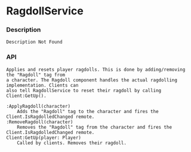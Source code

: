 # RagdollService

### Description

    Description Not Found

### API

	Applies and resets player ragdolls. This is done by adding/removing the "Ragdoll" tag from
	a character. The Ragdoll component handles the actual ragdolling implementation. Clients can
	also tell RagdollService to reset their ragdoll by calling Client:GetUp().
	
	:ApplyRagdoll(character)
		Adds the "Ragdoll" tag to the character and fires the Client.IsRagdolledChanged remote.
	:RemoveRagdoll(character)
		Removes the "Ragdoll" tag from the character and fires the Client.IsRagdolledChanged remote.
	Client:GetUp(player: Player)
		Called by clients. Removes their ragdoll.